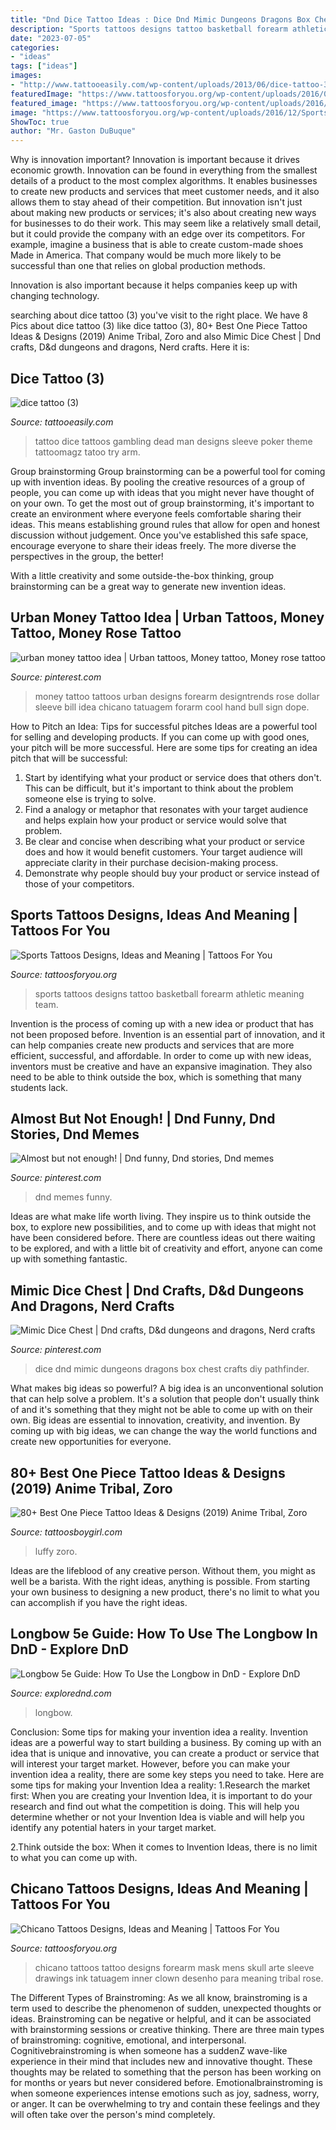 ```yaml
---
title: "Dnd Dice Tattoo Ideas : Dice Dnd Mimic Dungeons Dragons Box Chest Crafts Diy Pathfinder"
description: "Sports tattoos designs tattoo basketball forearm athletic meaning team"
date: "2023-07-05"
categories:
- "ideas"
tags: ["ideas"]
images:
- "http://www.tattooeasily.com/wp-content/uploads/2013/06/dice-tattoo-3.jpg"
featuredImage: "https://www.tattoosforyou.org/wp-content/uploads/2016/07/Chicano-Tattoos-Forearm.jpg"
featured_image: "https://www.tattoosforyou.org/wp-content/uploads/2016/12/Sports-Tattoos-for-Men.jpg"
image: "https://www.tattoosforyou.org/wp-content/uploads/2016/12/Sports-Tattoos-for-Men.jpg"
ShowToc: true
author: "Mr. Gaston DuBuque"
---
```



Why is innovation important?
Innovation is important because it drives economic growth. Innovation can be found in everything from the smallest details of a product to the most complex algorithms. It enables businesses to create new products and services that meet customer needs, and it also allows them to stay ahead of their competition.
But innovation isn't just about making new products or services; it's also about creating new ways for businesses to do their work. This may seem like a relatively small detail, but it could provide the company with an edge over its competitors. For example, imagine a business that is able to create custom-made shoes Made in America. That company would be much more likely to be successful than one that relies on global production methods.

Innovation is also important because it helps companies keep up with changing technology.

	

		
searching about dice tattoo (3) you've visit to the right place. We have 8 Pics about dice tattoo (3) like dice tattoo (3), 80+ Best One Piece Tattoo Ideas &amp; Designs (2019) Anime Tribal, Zoro and also Mimic Dice Chest | Dnd crafts, D&amp;d dungeons and dragons, Nerd crafts. Here it is:
		
    
## Dice Tattoo (3)

<img loading=lazy src="http://www.tattooeasily.com/wp-content/uploads/2013/06/dice-tattoo-3.jpg" onerror="this.onerror=null;this.src='https://tse2.mm.bing.net/th?id=OIP.9Uu-OheRP5x2Tt1QA_FT3gHaJ4&amp;pid=15.1';" alt="dice tattoo (3)">

_Source: tattooeasily.com_

>tattoo dice tattoos gambling dead man designs sleeve poker theme tattoomagz tatoo try arm. 

	

Group brainstorming
Group brainstorming can be a powerful tool for coming up with invention ideas. By pooling the creative resources of a group of people, you can come up with ideas that you might never have thought of on your own.
To get the most out of group brainstorming, it's important to create an environment where everyone feels comfortable sharing their ideas. This means establishing ground rules that allow for open and honest discussion without judgement. Once you've established this safe space, encourage everyone to share their ideas freely. The more diverse the perspectives in the group, the better!

With a little creativity and some outside-the-box thinking, group brainstorming can be a great way to generate new invention ideas.

    
## Urban Money Tattoo Idea | Urban Tattoos, Money Tattoo, Money Rose Tattoo

<img loading=lazy src="https://i.pinimg.com/736x/20/f8/2e/20f82e0a82e17cfd7e1b7f98046ceab1.jpg" onerror="this.onerror=null;this.src='https://tse1.mm.bing.net/th?id=OIP.FKUEowisJ4lb1u3jqnj-2AHaJQ&amp;pid=15.1';" alt="urban money tattoo idea | Urban tattoos, Money tattoo, Money rose tattoo">

_Source: pinterest.com_

>money tattoo tattoos urban designs forearm designtrends rose dollar sleeve bill idea chicano tatuagem forarm cool hand bull sign dope. 

	

How to Pitch an Idea: Tips for successful pitches
Ideas are a powerful tool for selling and developing products. If you can come up with good ones, your pitch will be more successful. Here are some tips for creating an idea pitch that will be successful:
1. Start by identifying what your product or service does that others don't. This can be difficult, but it's important to think about the problem someone else is trying to solve.
2. Find a analogy or metaphor that resonates with your target audience and helps explain how your product or service would solve that problem.
3. Be clear and concise when describing what your product or service does and how it would benefit customers. Your target audience will appreciate clarity in their purchase decision-making process.
4. Demonstrate why people should buy your product or service instead of those of your competitors.

    
## Sports Tattoos Designs, Ideas And Meaning | Tattoos For You

<img loading=lazy src="https://www.tattoosforyou.org/wp-content/uploads/2016/12/Sports-Tattoos-for-Men.jpg" onerror="this.onerror=null;this.src='https://tse4.mm.bing.net/th?id=OIP.lDzHJJR4ckBSk_zdqvJ_ewHaJP&amp;pid=15.1';" alt="Sports Tattoos Designs, Ideas and Meaning | Tattoos For You">

_Source: tattoosforyou.org_

>sports tattoos designs tattoo basketball forearm athletic meaning team. 

	

Invention is the process of coming up with a new idea or product that has not been proposed before. Invention is an essential part of innovation, and it can help companies create new products and services that are more efficient, successful, and affordable. In order to come up with new ideas, inventors must be creative and have an expansive imagination. They also need to be able to think outside the box, which is something that many students lack.

    
## Almost But Not Enough! | Dnd Funny, Dnd Stories, Dnd Memes

<img loading=lazy src="https://i.pinimg.com/736x/31/08/ae/3108ae567e9755bb45cbee186bca0e2f.jpg" onerror="this.onerror=null;this.src='https://tse4.mm.bing.net/th?id=OIP.58fQVNuzpNmawe_4ll3_3gHaKZ&amp;pid=15.1';" alt="Almost but not enough! | Dnd funny, Dnd stories, Dnd memes">

_Source: pinterest.com_

>dnd memes funny. 

	

Ideas are what make life worth living. They inspire us to think outside the box, to explore new possibilities, and to come up with ideas that might not have been considered before. There are countless ideas out there waiting to be explored, and with a little bit of creativity and effort, anyone can come up with something fantastic.

    
## Mimic Dice Chest | Dnd Crafts, D&amp;d Dungeons And Dragons, Nerd Crafts

<img loading=lazy src="https://i.pinimg.com/736x/21/e0/35/21e0351f4a642f8d50cf08244d8001f8.jpg" onerror="this.onerror=null;this.src='https://tse2.mm.bing.net/th?id=OIP.ViVJFLLfUmXoscnJeEQZnAHaJ3&amp;pid=15.1';" alt="Mimic Dice Chest | Dnd crafts, D&amp;d dungeons and dragons, Nerd crafts">

_Source: pinterest.com_

>dice dnd mimic dungeons dragons box chest crafts diy pathfinder. 

	

What makes big ideas so powerful?
A big idea is an unconventional solution that can help solve a problem. It's a solution that people don't usually think of and it's something that they might not be able to come up with on their own. Big ideas are essential to innovation, creativity, and invention. By coming up with big ideas, we can change the way the world functions and create new opportunities for everyone.

    
## 80+ Best One Piece Tattoo Ideas &amp; Designs (2019) Anime Tribal, Zoro

<img loading=lazy src="https://3.bp.blogspot.com/-_uhYFPQe4YE/Wch8XbvRCQI/AAAAAAAAEpI/Rp-oqPvp8pM8oIl2jhQ_N5uxzsb7s-Z5QCLcBGAs/s1600/One%2Bpiece%2Btattoo%2B36.JPG" onerror="this.onerror=null;this.src='https://tse1.mm.bing.net/th?id=OIP.iZP20GMao9YMq1lD33oDLQHaE7&amp;pid=15.1';" alt="80+ Best One Piece Tattoo Ideas &amp; Designs (2019) Anime Tribal, Zoro">

_Source: tattoosboygirl.com_

>luffy zoro. 

	

Ideas are the lifeblood of any creative person. Without them, you might as well be a barista. With the right ideas, anything is possible. From starting your own business to designing a new product, there's no limit to what you can accomplish if you have the right ideas.

    
## Longbow 5e Guide: How To Use The Longbow In DnD - Explore DnD

<img loading=lazy src="https://explorednd.com/wp-content/uploads/2021/08/Longbow-5e-Guide.png" onerror="this.onerror=null;this.src='https://tse1.mm.bing.net/th?id=OIP.S7UrF3Wdm1sEaDatS1_izwHaDy&amp;pid=15.1';" alt="Longbow 5e Guide: How To Use the Longbow in DnD - Explore DnD">

_Source: explorednd.com_

>longbow. 

	

Conclusion: Some tips for making your invention idea a reality.
Invention ideas are a powerful way to start building a business. By coming up with an idea that is unique and innovative, you can create a product or service that will interest your target market. However, before you can make your invention idea a reality, there are some key steps you need to take. Here are some tips for making your Invention Idea a reality:
1.Research the market first: When you are creating your Invention Idea, it is important to do your research and find out what the competition is doing. This will help you determine whether or not your Invention Idea is viable and will help you identify any potential haters in your target market.

2.Think outside the box: When it comes to Invention Ideas, there is no limit to what you can come up with.

    
## Chicano Tattoos Designs, Ideas And Meaning | Tattoos For You

<img loading=lazy src="https://www.tattoosforyou.org/wp-content/uploads/2016/07/Chicano-Tattoos-Forearm.jpg" onerror="this.onerror=null;this.src='https://tse2.mm.bing.net/th?id=OIP.JIjMYiKHrjRN5aWvzLSKbQHaJ5&amp;pid=15.1';" alt="Chicano Tattoos Designs, Ideas and Meaning | Tattoos For You">

_Source: tattoosforyou.org_

>chicano tattoos tattoo designs forearm mask mens skull arte sleeve drawings ink tatuagem inner clown desenho para meaning tribal rose. 

	

The Different Types of Brainstroming:
As we all know, brainstroming is a term used to describe the phenomenon of sudden, unexpected thoughts or ideas. Brainstroming can be negative or helpful, and it can be associated with brainstorming sessions or creative thinking. There are three main types of brainstroming: cognitive, emotional, and interpersonal. 
Cognitivebrainstroming is when someone has a suddenZ wave-like experience in their mind that includes new and innovative thought. These thoughts may be related to something that the person has been working on for months or years but never considered before. Emotionalbrainstroming is when someone experiences intense emotions such as joy, sadness, worry, or anger. It can be overwhelming to try and contain these feelings and they will often take over the person's mind completely.

